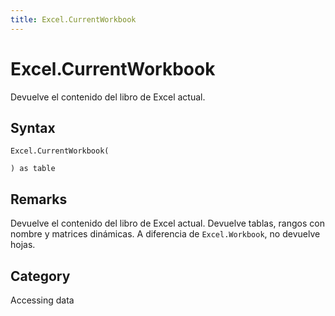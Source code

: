 ```yaml
---
title: Excel.CurrentWorkbook
---
```


# Excel.CurrentWorkbook


Devuelve el contenido del libro de Excel actual.


## Syntax

```powerquery
Excel.CurrentWorkbook(

) as table
```


## Remarks

Devuelve el contenido del libro de Excel actual. Devuelve tablas, rangos con nombre y matrices dinámicas. A diferencia de <code>Excel.Workbook</code>, no devuelve hojas.



## Category
Accessing data
